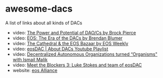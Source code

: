 # awesome-dacs

A list of links about all kinds of DACs

- video: [The Power and Potential of DAO/Cs by Brock Pierce](https://www.youtube.com/watch?v=Wf5gfjMfiHA)
- video: [EOS: The Era of the DACs by Brendan Blumer](https://www.youtube.com/watch?v=ClJSLwoBtCc)
- video: [The Cathedral & the EOS Bazaar by EOS Weekly](https://www.youtube.com/watch?v=kTjF0-Edxw8)
- video: [eosDAC | About DACs Youtube Playlist](https://www.youtube.com/playlist?list=PLYkGdIbjAmeT1pD77FOceUEhyJuzcJSLJ)
- video: [Decentralized Autonomous Organizations turned “Organisms" with Ismail Malik](https://www.youtube.com/watch?v=w241QomT73I)
- video: [Meet the Blockers 3: Luke Stokes and team of eosDAC](https://www.youtube.com/watch?v=6ddfqWFUaTM)
- website: [eos Alliance](https://eosalliance.io/)
